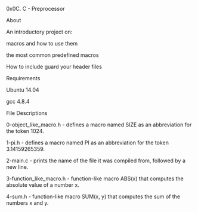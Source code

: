 0x0C. C - Preprocessor

About

An introductory project on:



macros and how to use them

the most common predefined macros

How to include guard your header files

Requirements

Ubuntu 14.04

gcc 4.8.4

File Descriptions

0-object_like_macro.h - defines a macro named SIZE as an abbreviation for the token 1024.



1-pi.h - defines a macro named PI as an abbreviation for the token 3.14159265359.



2-main.c - prints the name of the file it was compiled from, followed by a new line.



3-function_like_macro.h - function-like macro ABS(x) that computes the absolute value of a number x.



4-sum.h - function-like macro SUM(x, y) that computes the sum of the numbers x and y.
